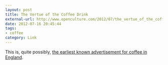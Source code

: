 ```yaml
---
layout: post
title: The Vertue of the Coffee Drink
external-url: http://www.openculture.com/2012/07/the_vertue_of_the_coffee_drink_londons_first_cafe_creates_ad_for_coffee_in_the_1650s.html
date: 2012-07-16 20:45:44
tags:
- coffee
category: Link
---
```

This is, quite possibly, [the earliest known advertisement for coffee in England](http://www.openculture.com/2012/07/the_vertue_of_the_coffee_drink_londons_first_cafe_creates_ad_for_coffee_in_the_1650s.html).
